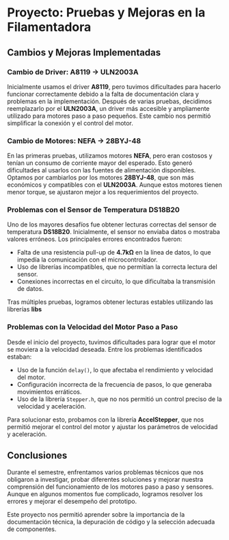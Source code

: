 # Proyecto: Pruebas y Mejoras en la Filamentadora

## Cambios y Mejoras Implementadas  

### Cambio de Driver: A8119 → ULN2003A  
Inicialmente usamos el driver **A8119**, pero tuvimos dificultades para hacerlo funcionar correctamente debido a la falta de documentación clara y problemas en la implementación. Después de varias pruebas, decidimos reemplazarlo por el **ULN2003A**, un driver más accesible y ampliamente utilizado para motores paso a paso pequeños. Este cambio nos permitió simplificar la conexión y el control del motor.  

### Cambio de Motores: NEFA → 28BYJ-48  
En las primeras pruebas, utilizamos motores **NEFA**, pero eran costosos y tenían un consumo de corriente mayor del esperado. Esto generó dificultades al usarlos con las fuentes de alimentación disponibles. Optamos por cambiarlos por los motores **28BYJ-48**, que son más económicos y compatibles con el **ULN2003A**. Aunque estos motores tienen menor torque, se ajustaron mejor a los requerimientos del proyecto.  

### Problemas con el Sensor de Temperatura DS18B20  
Uno de los mayores desafíos fue obtener lecturas correctas del sensor de temperatura **DS18B20**. Inicialmente, el sensor no enviaba datos o mostraba valores erróneos. Los principales errores encontrados fueron:  
- Falta de una resistencia pull-up de **4.7kΩ** en la línea de datos, lo que impedía la comunicación con el microcontrolador.  
- Uso de librerías incompatibles, que no permitían la correcta lectura del sensor.  
- Conexiones incorrectas en el circuito, lo que dificultaba la transmisión de datos.  

Tras múltiples pruebas, logramos obtener lecturas estables utilizando las librerías **libs**

### Problemas con la Velocidad del Motor Paso a Paso  
Desde el inicio del proyecto, tuvimos dificultades para lograr que el motor se moviera a la velocidad deseada. Entre los problemas identificados estaban:  
- Uso de la función `delay()`, lo que afectaba el rendimiento y velocidad del motor.  
- Configuración incorrecta de la frecuencia de pasos, lo que generaba movimientos erráticos.  
- Uso de la librería `Stepper.h`, que no nos permitió un control preciso de la velocidad y aceleración.  

Para solucionar esto, probamos con la librería **AccelStepper**, que nos permitió mejorar el control del motor y ajustar los parámetros de velocidad y aceleración.  

## Conclusiones  
Durante el semestre, enfrentamos varios problemas técnicos que nos obligaron a investigar, probar diferentes soluciones y mejorar nuestra comprensión del funcionamiento de los motores paso a paso y sensores. Aunque en algunos momentos fue complicado, logramos resolver los errores y mejorar el desempeño del prototipo.  

Este proyecto nos permitió aprender sobre la importancia de la documentación técnica, la depuración de código y la selección adecuada de componentes.  



